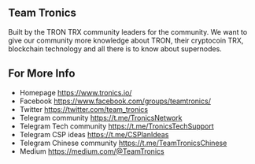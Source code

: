 ## Team Tronics
Built by the TRON TRX community leaders for the community. 
We want to give our community more knowledge about TRON, their cryptocoin TRX, 
blockchain technology and all there is to know about supernodes. 

 
## For More Info
 * Homepage  https://www.tronics.io/
 * Facebook  https://www.facebook.com/groups/teamtronics/
 * Twitter  https://twitter.com/team_tronics
 * Telegram community  https://t.me/TronicsNetwork
 * Telegram Tech community  https://t.me/TronicsTechSupport
 * Telegram CSP ideas  https://t.me/CSPlanIdeas
 * Telegram Chinese community  https://t.me/TeamTronicsChinese
 * Medium  https://medium.com/@TeamTronics
